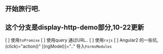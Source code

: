 ## 开始旅行吧.
## 这个分支是display-http-demo部分,10-22更新

[ ] 使用`toPromise`
[ ] 使用query 通过URL..
[ ] 使用`rxjs`
[ ] Angular2 的一些坑, (click)="action()" [(ngModel)]=".." 导入`FormsModules`